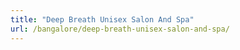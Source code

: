 ```yaml
---
title: "Deep Breath Unisex Salon And Spa"
url: /bangalore/deep-breath-unisex-salon-and-spa/
---
```

